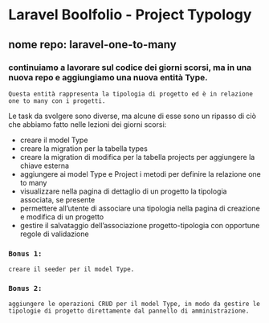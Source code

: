 # Laravel Boolfolio - Project Typology
## nome repo: laravel-one-to-many
### continuiamo a lavorare sul codice dei giorni scorsi, ma in una nuova repo e aggiungiamo una nuova entità Type. 
    Questa entità rappresenta la tipologia di progetto ed è in relazione one to many con i progetti.
Le task da svolgere sono diverse, ma alcune di esse sono un ripasso di ciò che abbiamo fatto nelle lezioni dei giorni
scorsi:
- creare il model Type
- creare la migration per la tabella types
- creare la migration di modifica per la tabella projects per aggiungere la chiave esterna
- aggiungere ai model Type e Project i metodi per definire la relazione one to many
- visualizzare nella pagina di dettaglio di un progetto la tipologia associata, se presente
- permettere all’utente di associare una tipologia nella pagina di creazione e modifica di un progetto
- gestire il salvataggio dell’associazione progetto-tipologia con opportune regole di validazione
### `Bonus 1:`
    creare il seeder per il model Type.
### `Bonus 2:`
    aggiungere le operazioni CRUD per il model Type, in modo da gestire le tipologie di progetto direttamente dal pannello di amministrazione.